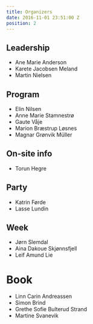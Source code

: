 ```yaml
---
title: Organizers
date: 2016-11-01 23:51:00 Z
position: 2
---
```


## Leadership

- Ane Marie Anderson
- Karete Jacobsen Meland
- Martin Nielsen

## Program

- Elin Nilsen
- Anne Marie Stamnestrø
- Gaute Våje
- Marion Bræstrup Løsnes
- Magnar Grønvik Müller

## On-site info

- Torun Hegre

## Party

- Katrin Førde
- Lasse Lundin

## Week

- Jørn Slemdal
- Aina Dakoue Skjønnsfjell
- Leif Amund Lie

# Book

- Linn Carin Andreassen
- Simon Brind
- Grethe Sofie Bulterud Strand
- Martine Svanevik

